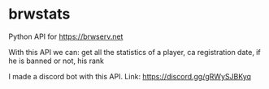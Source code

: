 # brwstats
Python API for https://brwserv.net

With this API we can: get all the statistics of a player, ca registration date, if he is banned or not, his rank

I made a discord bot with this API. Link: https://discord.gg/gRWySJBKyq
